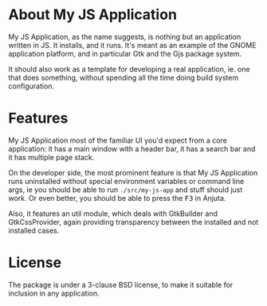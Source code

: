 About My JS Application
=======================

My JS Application, as the name suggests, is nothing but an
application written in JS. It installs, and it runs.
It's meant as an example of the GNOME application platform,
and in particular Gtk and the Gjs package system.

It should also work as a template for developing a real
application, ie. one that does something, without spending
all the time doing build system configuration.

Features
========

My JS Application most of the familiar UI you'd expect
from a core application: it has a main window with a header
bar, it has a search bar and it has multiple page stack.

On the developer side, the most prominent feature is
that My JS Application runs uninstalled without special
environment variables or command line args, ie you should
be able to run `./src/my-js-app` and stuff should just
work. Or even better, you should be able to press the
<kbd>F3</kbd> in Anjuta.

Also, it features an util module, which deals with
GtkBuilder and GtkCssProvider, again providing
transparency between the installed and not installed cases.

License
=======

The package is under a 3-clause BSD license, to
make it suitable for inclusion in any application.
